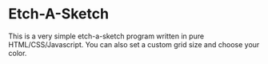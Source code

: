 # Etch-A-Sketch

This is a very simple etch-a-sketch program written in pure HTML/CSS/Javascript. You can also set a custom grid size and choose your color.
